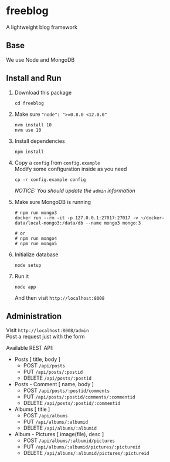 # freeblog

A lightweight blog framework

## Base

We use Node and MongoDB

## Install and Run

1. Download this package

	```shell
	cd freeblog
	```

1. Make sure `"node": ">=0.8.0 <12.0.0"`

	```shell
	nvm install 10
	nvm use 10
	```

1. Install dependencies

	```shell
	npm install
	```

1. Copy a `config` from `config.example`<br>
	Modify some configuration inside as you need

	```shell
	cp -r config.example config
	```

	*NOTICE: You should update the `admin` information*

1. Make sure MongoDB is running

	```shell
	# npm run mongo3
	docker run --rm -it -p 127.0.0.1:27017:27017 -v ~/docker-data/local-mongo3:/data/db --name mongo3 mongo:3

	# or
	# npm run mongo4
	# npm run mongo5
	```

1. Initialize database

	```shell
	node setup
	```

1. Run it

	```shell
	node app
	```

	And then visit `http://localhost:8008`

## Administration

Visit `http://localhost:8008/admin`<br>
Post a request just with the form

Available REST API:
- Posts [ title, body ]
	- POST `/api/posts`
	- PUT `/api/posts/:postid`
	- DELETE `/api/posts/:postid`
- Posts - Comment [ name, body ]
	- POST `/api/posts/:postid/comments`
	- PUT `/api/posts/:postid/comments/:commentid`
	- DELETE `/api/posts/:postid/:commentid`
- Albums [ title ]
	- POST `/api/albums`
	- PUT `/api/albums/:albumid`
	- DELETE `/api/albums/:albumid`
- Album - Pictures [ image(file), desc ]
	- POST `/api/albums/:albumid/pictures`
	- PUT `/api/albums/:albumid/pictures/:pictureid`
	- DELETE `/api/albums/:albumid/pictures/:pictureid`
